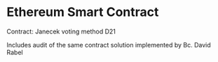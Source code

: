 # Ethereum Smart Contract 

Contract: Janecek voting method D21  

Includes audit of the same contract solution implemented by Bc. David Rabel 
